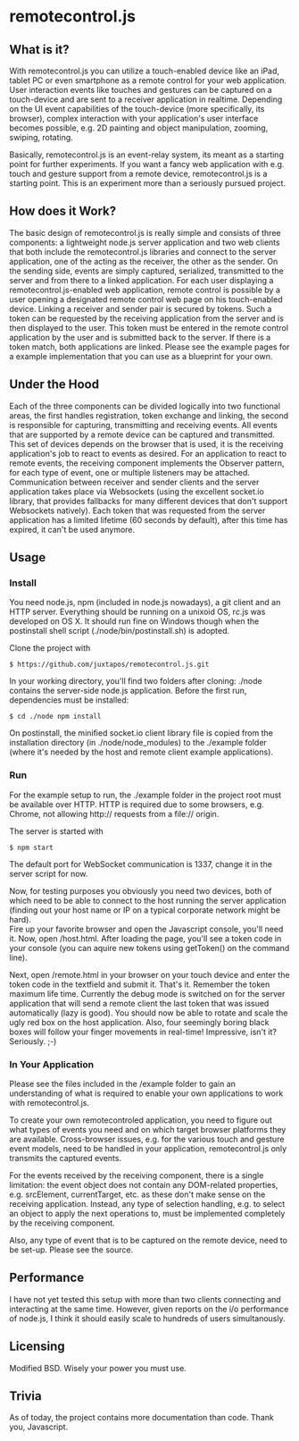 # remotecontrol.js

## What is it? 

With remotecontrol.js you can utilize a touch-enabled device like an iPad, tablet PC or even smartphone 
as a remote control for your web application. User interaction events like touches and gestures can be captured on a 
touch-device and are sent to a receiver application in realtime. Depending on the UI event capabilities of the 
touch-device (more specifically, its browser), complex interaction with your application's user interface becomes 
possible, e.g. 2D painting and object manipulation, zooming, swiping, rotating.

Basically, remotecontrol.js is an event-relay system, its meant as a starting point for further experiments. If you want 
a fancy web application with e.g. touch and gesture support from a remote device, remotecontrol.js is a starting point.
This is an experiment more than a seriously pursued project.

## How does it Work?

The basic design of remotecontrol.js is really simple and consists of three components: a lightweight node.js 
server application and two web clients that both include the remotecontrol.js libraries and connect to the server
application, one of the acting as the receiver, the other as the sender. On the sending side, events are simply captured, 
serialized, transmitted to the server and from there to a linked application. For each user displaying a 
remotecontrol.js-enabled web application, remote control is possible by a user opening a designated remote control 
web page on his touch-enabled device. Linking a receiver and sender pair is secured by tokens. 
Such a token can be requested by the receiving application from the server and is then displayed to the user. This 
token must be entered in the remote control application by the user and is submitted back to the server. If there is a 
token match, both applications are linked. Please see the example pages for a example implementation that you can use as
a blueprint for your own. 

## Under the Hood

Each of the three components can be divided logically into two functional areas, the first handles registration, token
exchange and linking, the second is responsible for capturing, transmitting and receiving events. All events that are
supported by a remote device can be captured and transmitted. This set of devices depends on the browser that is used, 
it is the receiving application's job to react to events as desired. For an application to react to remote events, 
the receiving component implements the Observer pattern, for each type of event, one or multiple listeners may be 
attached. Communication between receiver and sender clients and the server application takes place via Websockets 
(using the excellent socket.io library, that provides fallbacks for many different devices that don't support Websockets
natively). Each token that was requested from the server application has a limited lifetime (60 seconds by default), after this
time has expired, it can't be used anymore. 

## Usage

### Install

You need node.js, npm (included in node.js nowadays), a git client and an HTTP server. 
Everything should be running on a unixoid OS, r*c*.js was developed on OS X. It should 
run fine on Windows though when the postinstall shell script (./node/bin/postinstall.sh) is adopted. 

Clone the project with

    $ https://github.com/juxtapos/remotecontrol.js.git

In your working directory, you'll find two folders after cloning: ./node contains the server-side
node.js application. Before the first run, dependencies must be installed:

    $ cd ./node npm install

On postinstall, the minified socket.io client library file is copied from the installation directory
(in ./node/node_modules) to the ./example folder (where it's needed by the host and remote client
example applications).

### Run

For the example setup to run, the ./example folder in the project root must be available over HTTP. 
HTTP is required due to some browsers, e.g. Chrome, not allowing http:// requests from a file:// origin.

The server is started with

    $ npm start

The default port for WebSocket communication is 1337, change it in the server script for now. 

Now, for testing purposes you obviously you need two devices, both of which need to be able to 
connect to the host running the server application (finding out your host name or IP on a typical 
corporate network might be hard).  
Fire up your favorite browser and
open the Javascript console, you'll need it. Now, open <yourExampleURL>/host.html. After loading
the page, you'll see a token code in your console (you can aquire new tokens using getToken() on the command line).

Next, open <yourExampleURL>/remote.html in your browser on your touch device and enter the token code in the 
textfield and submit it. That's it. Remember the token maximum life time. Currently the debug mode is switched on
for the server application that will send a remote client the last token that was issued automatically
(lazy is good). You should now be able to rotate and scale the ugly red box on the host application. Also,
four seemingly boring black boxes will follow your finger movements in real-time! Impressive, isn't it? Seriously. ;-)

### In Your Application

Please see the files included in the /example folder to gain an understanding of what is required to enable your 
own applications to work with remotecontrol.js.

To create your own remotecontroled application, you need to figure out what types of events you need and on which 
target browser platforms they are available. Cross-browser issues, e.g. for the various touch and gesture event models, 
need to be handled in your application, remotecontrol.js only transmits the captured events. 

For the events received by the receiving component, there is a single limitation: the event object does not contain 
any DOM-related properties, e.g. srcElement, currentTarget, etc. as these don't make sense on the receiving application. 
Instead, any type of selection handling, e.g. to select an object to apply the next operations to, must be implemented 
completely by the receiving component. 

Also, any type of event that is to be captured on the remote device, need to be set-up. Please see the source. 

## Performance

I have not yet tested this setup with more than two clients connecting and interacting at the same time. 
However, given reports on the i/o performance of node.js, I think it should easily scale to hundreds
of users simultanously. 

## Licensing

Modified BSD. Wisely your power you must use.  

## Trivia

As of today, the project contains more documentation than code. Thank you, Javascript. 